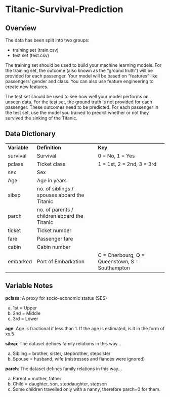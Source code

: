# Titanic-Survival-Prediction

## Overview

The data has been split into two groups:

<ul>
  <li>training set (train.csv)</li>
  <li>test set (test.csv)</li>
</ul>

<p>The training set should be used to build your machine learning models. For the training set, the outcome (also known as the “ground truth”) will be provided for each passenger. Your model will be based on “features” like passengers’ gender and class. You can also use feature engineering to create new features.</p>
<p>The test set should be used to see how well your model performs on unseen data. For the test set, the ground truth is not provided for each passenger. These outcomes need to be predicted. For each passenger in the test set, use the model you trained to predict whether or not they survived the sinking of the Titanic.</p>

## Data Dictionary

<table>
  <tr>
    <td><b>Variable</b></td>
    <td><b>Definition</b></td>
    <td><b>Key</b></td>
  </tr>
  <tr>
    <td>survival</td>
    <td>Survival</td>
    <td>0 = No, 1 = Yes</td>
  </tr>
  <tr>
    <td>pclass</td>
    <td>Ticket class</td>
    <td>1 = 1st, 2 = 2nd, 3 = 3rd</td>
  </tr>
  <tr>
    <td>sex</td>
    <td>Sex</td>
  </tr>
  <tr>
    <td>Age</td>
    <td>Age in years</td>
  </tr>
  <tr>
    <td>sibsp</td> 	
    <td>no. of siblings / spouses aboard the Titanic</td>
  </tr>
  <tr>
    <td>parch</td>
    <td>no. of parents / children aboard the Titanic</td>
  </tr>
  <tr>
    <td>ticket</td>
    <td>Ticket number</td>
  </tr>
  <tr>
    <td>fare</td>
    <td>Passenger fare</td>
  </tr>
  <tr>
    <td>cabin</td>
    <td>Cabin number</td>
  </tr>
  <tr>
    <td>embarked</td>
    <td>Port of Embarkation</td>
    <td>C = Cherbourg, Q = Queenstown, S = Southampton</td>
  </tr>
</table>

## Variable Notes

<b>pclass</b>: A proxy for socio-economic status (SES)
<ol type='a'>
  <li>1st = Upper</li>
  <li>2nd = Middle</li>
  <li>3rd = Lower</li>
</ol>
<b>age</b>: Age is fractional if less than 1. If the age is estimated, is it in the form of xx.5 

<b>sibsp</b>: The dataset defines family relations in this way...
<ol type='a'>
  <li>Sibling = brother, sister, stepbrother, stepsister</li>
  <li>Spouse = husband, wife (mistresses and fiancés were ignored)</li>
</ol>

<b>parch</b>: The dataset defines family relations in this way...
<ol type='a'>
  <li>Parent = mother, father</li>
  <li>Child = daughter, son, stepdaughter, stepson</li>
  <li>Some children travelled only with a nanny, therefore parch=0 for them.</li>
</ol>

